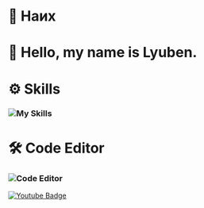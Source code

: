   # 📌 Наих
# 👋 Hello, my name is **Lyuben.**
# ⚙️ Skills
###    ![My Skills](https://skillicons.dev/icons?i=python,c,lua,html,rust)
# 🛠️ Code Editor
###    ![Code Editor](https://skillicons.dev/icons?i=vscode)

[![Youtube Badge](https://img.shields.io/youtube/channel/subscribers/UCnu8zBv-6nGXLlxgsBYmksQ?style=social)]([https://www.youtube.com/channel/UCnu8zBv-6nGXLlxgsBYmksQ/featured](https://www.youtube.com/@bor666/featured))
